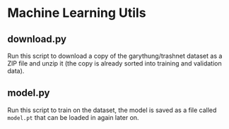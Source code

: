 # Machine Learning Utils

## download.py
Run this script to download a copy of the garythung/trashnet dataset as a ZIP file and unzip it (the copy is already sorted into training and validation data). 

## model.py
Run this script to train on the dataset, the model is saved as a file called `model.pt` that can be loaded in again later on.